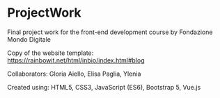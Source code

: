 # ProjectWork

Final project work for the front-end development course by Fondazione Mondo Digitale

Copy of the website template: https://rainbowit.net/html/inbio/index.html#blog

Collaborators: Gloria Aiello, Elisa Paglia, Ylenia

Created using: HTML5, CSS3, JavaScript (ES6), Bootstrap 5, Vue.js
